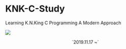 
# KNK-C-Study

Learning K.N.King C Programming A Modern Approach


![](http://t0.gstatic.com/images?q=tbn:ANd9GcTcX4-iSrfGmF7xhQOeoFW0_HcfOy__NoK1awEpcbewwzQeppLo)

  <div align=center>
  `2019.11.17 ~`

</div>



